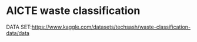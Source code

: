 # AICTE waste classification

DATA SET:https://www.kaggle.com/datasets/techsash/waste-classification-data/data
